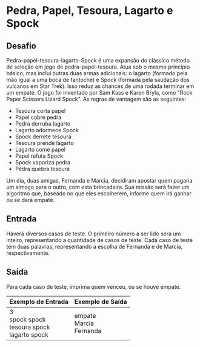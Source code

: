 # Pedra, Papel, Tesoura, Lagarto e Spock

## Desafio

Pedra-papel-tesoura-lagarto-Spock é uma expansão do clássico método de seleção em jogo de pedra-papel-tesoura. Atua sob o mesmo princípio básico, mas inclui outras duas armas adicionais: o lagarto (formado pela mão igual a uma boca de fantoche) e Spock (formada pela saudação dos vulcanos em Star Trek). Isso reduz as chances de uma rodada terminar em um empate. O jogo foi inventado por Sam Kass e Karen Bryla, como "Rock Paper Scissors Lizard Spock". As regras de vantagem são as seguintes:  

- Tesoura corta papel  
- Papel cobre pedra  
- Pedra derruba lagarto  
- Lagarto adormece Spock  
- Spock derrete tesoura  
- Tesoura prende lagarto  
- Lagarto come papel  
- Papel refuta Spock  
- Spock vaporiza pedra  
- Pedra quebra tesoura  

Um dia, duas amigas, Fernanda e Marcia, decidiram apostar quem pagaria um almoço para o outro, com esta brincadeira. Sua missão será fazer um algoritmo que, baseado no que eles escolherem, informe quem irá ganhar ou se dará empate.  

## Entrada

Haverá diversos casos de teste. O primeiro número a ser lido será um inteiro, representando a quantidade de casos de teste. Cada caso de teste tem duas palavras, representando a escolha de Fernanda e de Marcia, respectivamente.  

## Saída

Para cada caso de teste, imprima quem venceu, ou se houve empate.  

| Exemplo de Entrada                                 | Exemplo de Saída             |
| -------------------------------------------------- | ---------------------------- |
| 3<br>spock spock<br>tesoura spock<br>lagarto spock | empate<br>Marcia<br>Fernanda |

